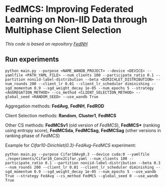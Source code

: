 # FedMCS: Improving Federated Learning on Non-IID Data through Multiphase Client Selection
*This code is based on repository [FedNH](https://github.com/Yutong-Dai/FedNH.git)*
## Run experiments
    python main.py --purpose <NAME_WANDB_PROJECT> --device <DEVICE> --yamlfile <PATH_YAML_FILE> --num_clients 100 --participate_ratio 0.1 --partition noniid-label-distribution --beta <DIRICHLET_DISTRIBUTION> --num_rounds 200 --client_lr 0.01 --client_lr_scheduler diminishing --sgd_momentum 0.9 --sgd_weight_decay 1e-05 --num_epochs 5 --strategy <AGGREGATION_METHOD> --cs_method <CLIENT_SELECTION_METHOD> --global_seed <RANDOM_SEED> --use_wandb True

Aggregation methods: **FedAvg**, **FedNH**, **FedROD**

Client Selection methods: **Random**, **Cluster1**, **FedMCS**

Other CS methods: **FedMCSv1** (old version of *FedMCS*), __FedMCS*__ (ranking using entropy score),  **FedMCSda**, **FedMCSag**, **FedMCSag** (other versions in ranking phase of *FedMCS*)

Example for *Cifar10-Dirichlet(0.3)-FedAvg-FedMCS* experiment:

    python main.py --purpose Cifar10Avg0.3 --device cuda:0 --yamlfile ./experiments/Cifar10_Conv2Cifar.yaml --num_clients 100 --participate_ratio 0.1 --partition noniid-label-distribution --beta 0.3 --num_rounds 200 --client_lr 0.01 --client_lr_scheduler diminishing --sgd_momentum 0.9 --sgd_weight_decay 1e-05 --num_epochs 5 --use_wandb True --strategy FedAvg --cs_method FedMCS --global_seed 0 --use_wandb True